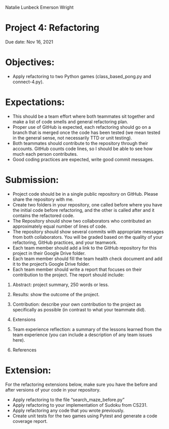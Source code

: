 Natalie Lunbeck
Emerson Wright

# Project 4: Refactoring

Due date: Nov 16, 2021

# Objectives:
- Apply refactoring to two Python games (class_based_pong.py and connect-4.py).

# Expectations:
- This should be a team effort where both teammates sit together and make a list of code smells and general refactoring plan.
- Proper use of GitHub is expected, each refactoring should go on a branch that is merged once the code has been tested (we mean tested in the general sense, not necessarily TTD or unit testing).
- Both teammates should contribute to the repository through their accounts.  GitHub counts code lines, so I should be able to see how much each person contributes.
- Good coding practices are expected, write good commit messages.

# Submission:
- Project code should be in a single public repository on GitHub.  Please share the repository with me.
- Create two folders in your repository, one called before where you have the initial code before refactoring, and the other is called after and it contains the refactored code.
- The Repository should show two collaborators who contributed an approximately equal number of lines of code.
- The repository should show several commits with appropriate messages from both collaborators.  You will be graded based on the quality of your refactoring, GitHub practices, and your teamwork.
- Each team member should add a link to the GitHub repository for this project in their Google Drive folder.
- Each team member should fill the team health check document and add it to the project’s Google Drive folder.
- Each team member should write a report that focuses on their contribution to the project.  The report should include:


1. Abstract: project summary, 250 words or less.

2. Results: show the outcome of the project.

3. Contribution: describe your own contribution to the project as specifically as possible (in contrast to what your teammate did).

4. Extensions

5. Team experience reflection: a summary of the lessons learned from the team experience (you can include a description of any team issues here).

6. References


# Extension:
For the refactoring extensions below, make sure you have the before and after versions of your code in your repository.

- Apply refactoring to the file “search_maze_before.py”
- Apply refactoring to your implementation of Sudoku from CS231.
- Apply refactoring any code that you wrote previously.
- Create unit tests for the two games using Pytest and generate a code coverage report.


